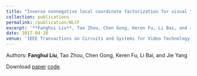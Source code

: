 ```yaml
---
title: "Inverse nonnegative local coordinate factorization for visual tracking"
collection: publications
permalink: /publication/NLCF
excerpt: '**Fanghui Liu**, Tao Zhou, Chen Gong, Keren Fu, Li Bai, and Jie Yang'
date: 2017-04-28
venue: 'IEEE Transactions on Circuits and Systems for Video Technology (TCSVT)'
---
```

Authors: **Fanghui Liu**, Tao Zhou, Chen Gong, Keren Fu, Li Bai, and Jie Yang

Download [paper](http://sgre.github.io/files/NLCF.pdf)
[code](http://sgre.github.io/files/INCLF_code).

